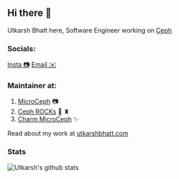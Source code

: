 ## Hi there 👋

Utkarsh Bhatt here, Software Engineer working on [Ceph](https://ceph.io/en/)

### Socials:

[Insta 📷](https://www.instagram.com/utkarshbhatthere/) [Email ✉️](mailto:hello@utkarshbhatt.com)


### Maintainer at:

1. [MicroCeph](https://github.com/canonical/microceph/) 📷
2. [Ceph ROCKs](https://github.com/canonical/ceph-containers/) :whale: ♜
3. [Charm MicroCeph](https://github.com/canonical/charm-microceph/) ✨

Read about my work at [utkarshbhatt.com](https://www.utkarshbhatt.com/)

### Stats

![Utkarsh's github stats](https://github-readme-stats.vercel.app/api?username=utkarshbhatthere&show=reviews,discussions_started,discussions_answered,prs_merged,prs_merged_percentage&show_icons=true&theme=transparent)
